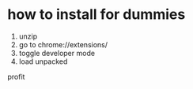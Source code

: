 # how to install for dummies

1. unzip
2. go to chrome://extensions/
3. toggle developer mode
4. load unpacked

profit

